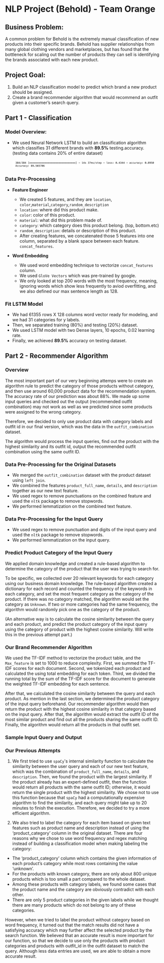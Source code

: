 # NLP Project (Behold) - Team Orange

## **Business Problem:** 
A common problem for Behold is the extremely manual classification of new products into their specific brands. Behold has supplier relationships from many global clothing vendors and marketplaces, but has found that the bottleneck for scaling out the number of products they can sell is identifying the brands associated with each new product.

## **Project Goal:**
1. Build an NLP classification model to predict which brand a new product should be assigned.
2. Create a brand recommender algorithm that would recommend an outfit given a customer’s search query.

## **Part 1 - Classification**
### Model Overview: <br>
- We used Neural Network LSTM to build an classification algorithm which classifies 31 different brands with **89.5%** testing.accuracy. (testing data contains 20% of entire dataset) <br><br>
![classification_results](images/classification_result.png) <br>

### Data Pre-Processing
- **Feature Engineer**
    - We created 5 features, and they are `location`, `color`,`material`,`category`,`random_description`
    - `location`: where did this product make.
    - `color`: color of this product.
    - `material`: what did this problem made of.
    - `category`: which category does this product belong. (top, bottom.etc)
    - `random_description`: details or description of this product. 
    - After creating features, we concatenated those 5 features into one column, separated by a blank space between each feature. `concat_features`.

- **Word Embedding**
    - We used word embedding technique to vectorize `concat_features` column. 
    - We used `GloVe Vectors` which was pre-trained by google. 
    - We only looked at top 200 words with the most frequency, meaning, ignoring words which show less frequently to aviod overfitting, and we also defined our max sentence length as 128. 

### Fit LSTM Model
- We had 61355 rows X 128 columns word vector ready for modeling, and we had 31 categories for y labels.
- Then, we separated training (80%) and testing (20%) dataset.
- We used LSTM model with two Dense layers, 10 epochs, 0.02 learning rate.
- Finally, we achieved **89.5%** accuracy on testing dataset.

## **Part 2 - Recommender Algorithm**

### Overview
The most important part of our very beginning attemps were to create an algorithm rule to predict the category of those products without category, and then use around 60,000 product data for the recommendation system. The accuracy rate of our prediction was about 88%. We made up some input queries and checked out the output (recommended outfit combination) may not work as well as we predicted since some products were assigned to the wrong category.

Therefore, we decided to only use product data with category labels and outfit id in our final version, which was the data in the `outfit_combination` dataset. 

The algorithm would process the input queries, find out the product with the highest similarity and its outfit id, output the recommended outfit combination using the same outfit ID.

### Data Pre-Processing for the Original Datasets
- We merged the `outfit_combination` dataset with the product dataset using `left join`. 
- We combined the features `product_full_name`, `details`, and `description` together as our new text feature. 
- We used regex to remove punctuations on the combined feature and used the `nltk` package to remove stopwords. 
- We performed lemmatization on the combined text feature.

### Data Pre-Processing for the Input Query
- We used regex to remove punctuation and digits of the input query and used the `nltk` package to remove stopwords. 
- We performed lemmatization on the input query.

### Predict Product Category of the Input Query
We applied domain knowledge and created a rule-based algorithm to determine the category of the product that the user was trying to search for. 

To be specific, we collected over 20 relevant keywords for each category using our business domain knowledge. The rule-based algorithm created a dictionary for each record and counted the frequency of the keywords in each category, and set the most frequent category as the category of the product. If there was no category matched, the algorithm would set the category as `Unknown`. If two or more categories had the same frequency, the algorithm would randomly pick one as the category of the product. 

(An alternative way is to calculate the cosine similarity between the query and each product, and predict the product category of the input query using the category of product with the highest cosine similarity. Will write this in the previous attempt part.)

### Our Brand Recommender Algorithm
We used the TF-IDF method to vectorize the product table, and the `Max_feature` is set to 1000 to reduce complexity. First, we summed the TF-IDF scores for each document. Second, we tokenized each product and calculated the using total embedding for each token. Third, we divided the running total by the sum of the TF-IDF score for the document to generate the weighted TF-IDF embedding for each sentence. 

After that, we calculated the cosine similarity between the query and each product. As mention in the last section, we determined the product category of the input query beforehand. Our recommender algorithm would then return the product with the highest cosine similarity in that category based on the input query. After that, the algorithm would extract the outfit ID of the most similar product and find out all the products sharing the same outfit ID. Finally, the algorithm would return all the products in that outfit set.

### Sample Input Query and Output


 
### Our Previous Attempts
1. We first tried to use `spaCy`'s internal similarity function to calculate the similarity between the user query and each of our new text feature, which was the combination of `product_full_name`, `details`, and `description`. Then, we found the product with the largest similarity. If the product already has an expert-defined outfit, then the function would return all products with the same outfit ID; otherwise, it would return the single product with the highest similarity. We chose not to use this function because that `spaCy` had a computationally expensive algorithm to find the similarity, and each query might take up to 20 minutes to finish the execution. Therefore, we decided to try a more efficient algorithm.

2. We also tried to label the category for each item based on given text features such as product name and description instead of using the ‘product_category’ column in the original dataset. There are four reasons why we chose to use word frequency and regex matching instead of building a classification model when making labeling the category:
- The ‘product_category’ column which contains the given information of each product’s category while most rows containing the value ‘unknown’.  
- For the products with known category, there are only about 800 unique products which is too small a part compared to the whole dataset. 
- Among these products with category labels, we found some cases that the product name and the category are obviously contradict with each other.  
- There are only 5 product categories in the given labels while we thought there are many products which do not belong to any of these categories.

However, when we tried to label the product without category based on word frequency, it turned out that the match results did not have a satisfying accuracy which may further affect the selected product by the search function. We believed that an accurate result is more important for our function, so that we decide to use only the products with product categories and products with outfit_id in the outfit dataset to match the query. Although less data entries are used, we are able to obtain a more accurate result.

